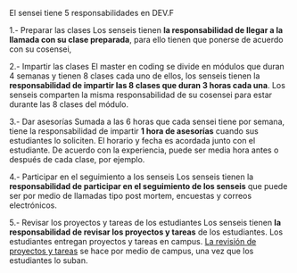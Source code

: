 El sensei tiene 5 responsabilidades en DEV.F

1.- Preparar las clases
 Los senseis tienen **la responsabilidad de llegar a la llamada con su clase preparada**, para ello tienen que ponerse de acuerdo con su cosensei, 
 
2.- Impartir las clases
 El master en coding se divide en módulos que duran 4 semanas y tienen 8 clases cada uno de ellos, los senseis tienen la **responsabilidad de impartir las 8 clases que duran 3 horas cada una**.
 Los senseis comparten la misma responsabilidad de su cosensei para estar durante las 8 clases del módulo.
 
3.- Dar asesorías
 Sumada a las 6 horas que cada sensei tiene por semana, tiene la responsabilidad de impartir **1 hora de asesorías** cuando sus estudiantes lo soliciten. El horario y fecha es acordada junto con el estudiante. 
 De acuerdo con la experiencia, puede ser media hora antes o después de cada clase, por ejemplo.
 
4.- Participar en el seguimiento a los senseis
 Los senseis tienen la **responsabilidad de participar en el seguimiento de los senseis** que puede ser por medio de llamadas tipo post mortem, encuestas y correos electrónicos.
 
5.- Revisar los proyectos y tareas de los estudiantes
 Los senseis tienen **la responsabilidad de revisar los proyectos y tareas** de los estudiantes. Los estudiantes entregan proyectos y tareas en campus. [La revisión de proyectos y tareas](/La%20revisión%20de%20proyectos%20y%20tareas.md) se hace por medio de campus, una vez que los estudiantes lo suban.